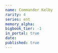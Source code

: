 ```yaml
---
name: Commander Kelby
rarity: 4
series: ent
memory_alpha:
bigbook_tier: -1
in_portal: true
date:
published: true
---
```



